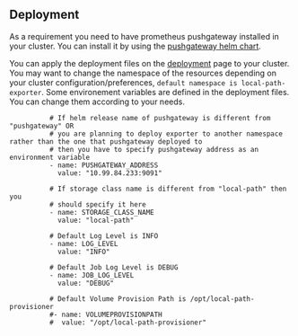 ## Deployment

As a requirement you need to have prometheus pushgateway installed in your cluster. You can install it by using the [pushgateway helm chart](https://artifacthub.io/packages/helm/prometheus-community/prometheus-pushgateway). 

You can apply the deployment files on the [deployment](deployment.yaml) page to your cluster. You may want to change the namespace of the resources depending on your cluster configuration/preferences, `default namespace is local-path-exporter`. Some environement variables are defined in the deployment files. You can change them according to your needs.

```
          # If helm release name of pushgateway is different from "pushgateway" OR 
          # you are planning to deploy exporter to another namespace rather than the one that pushgateway deployed to
          # then you have to specify pushgateway address as an environment variable
          - name: PUSHGATEWAY_ADDRESS 
            value: "10.99.84.233:9091"

          # If storage class name is different from "local-path" then you 
          # should specify it here
          - name: STORAGE_CLASS_NAME
            value: "local-path"

          # Default Log Level is INFO
          - name: LOG_LEVEL
            value: "INFO"

          # Default Job Log Level is DEBUG
          - name: JOB_LOG_LEVEL
            value: "DEBUG"

          # Default Volume Provision Path is /opt/local-path-provisioner
          #- name: VOLUMEPROVISIONPATH
          #  value: "/opt/local-path-provisioner"
```
